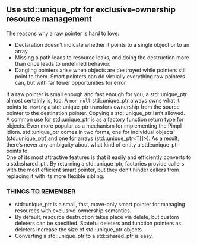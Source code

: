 ## Use std::unique_ptr for exclusive-ownership resource management
The reasons why a raw pointer is hard to love:
* Declaration doesn’t indicate whether it points to a single object or to an array.
* Missing a path leads to resource leaks, and doing the destruction more than once leads to undefined behavior.
* Dangling pointers arise when objects are destroyed while pointers still point to them.
Smart pointers can do virtually everything raw pointers can, but with far fewer opportunities for error.

If a raw pointer is small enough and fast enough for you, a std::unique_ptr almost certainly is, too. A `non-null` std::unique_ptr always owns what it points to. `Moving` a std::unique_ptr transfers ownership from the source pointer to the destination pointer. Copying a std::unique_ptr isn’t allowed.   
A common use for std::unique_ptr is as a factory function return type for objects. Even more popular as a mechanism for implementing the Pimpl Idiom. std::unique_ptr comes in two forms, one for individual objects (std::unique_ptr<T>) and one for arrays (std::unique_ptr<T[]>). As a result, there’s never any ambiguity about what kind of entity a std::unique_ptr points to.    
One of its most attractive features is that it easily and efficiently converts to a std::shared_ptr. By returning a std::unique_ptr, factories provide callers with the most efficient smart pointer, but they don’t hinder callers from replacing it with its more flexible sibling.
### THINGS TO REMEMBER
* std::unique_ptr is a small, fast, move-only smart pointer for managing resources with exclusive-ownership semantics.
* By default, resource destruction takes place via delete, but custom deleters can be specified. Stateful deleters and function pointers as deleters increase the size of std::unique_ptr objects.
* Converting a std::unique_ptr to a std::shared_ptr is easy.